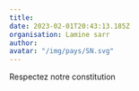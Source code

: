 ```yaml
---
title: 
date: 2023-02-01T20:43:13.185Z
organisation: Lamine sarr
author: 
avatar: "/img/pays/SN.svg"
---
```


Respectez notre constitution 